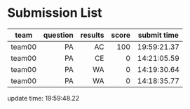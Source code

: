 # Submission List
team    | question  | results  | score | submit time
------|-----:|-----:| ----:|-----
team00 | PA | AC | 100 | 19:59:21.37
team00 | PA | CE | 0 | 14:21:05.59
team00 | PA | WA | 0 | 14:19:30.64
team00 | PA | WA | 0 | 14:18:35.77


update time: 19:59:48.22 
